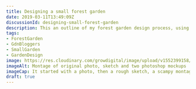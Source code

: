 ```yaml
---
title: Designing a small forest garden
date: 2019-03-11T13:49:09Z
discussionId: designing-small-forest-garden
description: This an outline of my forest garden design process, using a cracking project in Llandeilo as a case study.
tags: 
- ForestGarden
- GdnBloggers
- SmallGarden
- GardenDesign
image: https://res.cloudinary.com/growdigital/image/upload/v1552399158/diana-montage2.jpg
imageAlt: Montage of original photo, sketch and two photoshop mockups
imageCap: It started with a photo, then a rough sketch, a scampy montage and then…
draft: true
---
```


